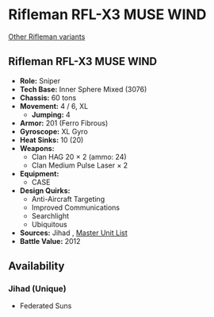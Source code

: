 # Rifleman RFL-X3 MUSE WIND 

[Other Rifleman variants](../rifleman.md) 

## Rifleman RFL-X3 MUSE WIND 

- **Role:** Sniper 
- **Tech Base:** Inner Sphere Mixed (3076) 
- **Chassis:** 60 tons 
- **Movement:** 4 / 6, XL 
  - **Jumping:** 4 
- **Armor:** 201 (Ferro Fibrous) 
- **Gyroscope:** XL Gyro 
- **Heat Sinks:** 10 (20) 
- **Weapons:** 
  - Clan HAG 20 × 2 (ammo: 24) 
  - Clan Medium Pulse Laser × 2 
- **Equipment:** 
  - CASE 
- **Design Quirks:** 
  - Anti-Aircraft Targeting 
  - Improved Communications 
  - Searchlight 
  - Ubiquitous 
- **Sources:** Jihad , [Master Unit List](http://masterunitlist.info/Unit/Details/2708/rifleman-rfl-x3-muse-wind) 
- **Battle Value:** 2012 

## Availability 

### Jihad (Unique) 

- Federated Suns 

